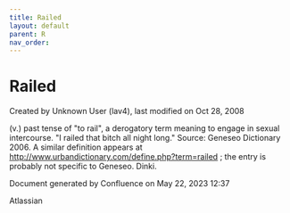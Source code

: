```yaml
---
title: Railed
layout: default
parent: R
nav_order:
---
```


# Railed

Created by  Unknown User (lav4), last modified on Oct 28, 2008

(v.) past tense of &quot;to rail&quot;, a derogatory term meaning to engage in sexual intercourse. &quot;I railed that bitch all night long.&quot; Source: Geneseo Dictionary 2006. A similar definition appears at http://www.urbandictionary.com/define.php?term=railed ; the entry is probably not specific to Geneseo. Dinki.

Document generated by Confluence on May 22, 2023 12:37

Atlassian
